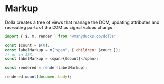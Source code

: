# Markup

Dolla creates a tree of views that manage the DOM, updating attributes and recreating parts of the DOM as signal values change.

```js
import { $, m, render } from "@manyducks.co/dolla";

const $count = $(0);
const labelMarkup = m("span", { children: $count });
// or in JSX:
const labelMarkup = <span>{$count}</span>;

const rendered = render(labelMarkup);

rendered.mount(document.body);
```
